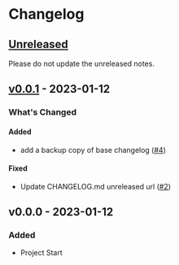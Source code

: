 # Changelog

## [Unreleased](https://github.com/DonalChilde/python-base-test-4/compare/v0.0.1...refs/heads/master)

Please do not update the unreleased notes.

<!-- Content should be placed here -->
## [v0.0.1](https://github.com/DonalChilde/python-base-test-4/compare/v0.0.0...v0.0.1) - 2023-01-12

### What's Changed

#### Added

- add a backup copy of base changelog ([#4](https://github.com/DonalChilde/python-base-test-4/pull/4))

#### Fixed

- Update CHANGELOG.md unreleased url ([#2](https://github.com/DonalChilde/python-base-test-4/pull/2))

## v0.0.0 - 2023-01-12

### Added

- Project Start
